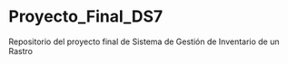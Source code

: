 # Proyecto_Final_DS7
Repositorio del proyecto final de Sistema de Gestión de Inventario de un Rastro
